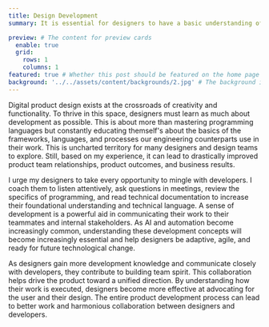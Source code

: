 ```yaml
---
title: Design Development
summary: It is essential for designers to have a basic understanding of development to enhance product outcomes and foster positive team relationships. By engaging with developers, seeking information, and exploring technical documentation, designers can effectively communicate with their colleagues and stakeholders. Strong collaboration between designers and developers is crucial for achieving a shared objective, leading to higher quality work and improved team cohesion.

preview: # The content for preview cards
  enable: true
  grid:
    rows: 1
    columns: 1
featured: true # Whether this post should be featured on the home page
background: '../../assets/content/backgrounds/2.jpg' # The background image used for preview cards
---
```


Digital product design exists at the crossroads of creativity and functionality. To thrive in this space, designers must learn as much about development as possible. This is about more than mastering programming languages but constantly educating themself's about the basics of the frameworks, languages, and processes our engineering counterparts use in their work. This is uncharted territory for many designers and design teams to explore. Still, based on my experience, it can lead to drastically improved product team relationships, product outcomes, and business results.

I urge my designers to take every opportunity to mingle with developers. I coach them to listen attentively, ask questions in meetings, review the specifics of programming, and read technical documentation to increase their foundational understanding and technical language. A sense of development is a powerful aid in communicating their work to their teammates and internal stakeholders. As AI and automation become increasingly common, understanding these development concepts will become increasingly essential and help designers be adaptive, agile, and ready for future technological change.

As designers gain more development knowledge and communicate closely with developers, they contribute to building team spirit. This collaboration helps drive the product toward a unified direction. By understanding how their work is executed, designers become more effective at advocating for the user and their design. The entire product development process can lead to better work and harmonious collaboration between designers and developers.
